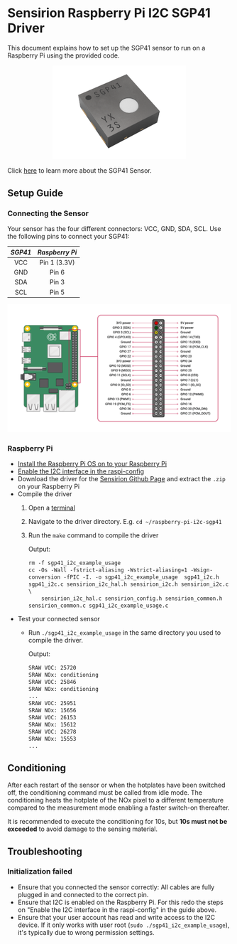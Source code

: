 # Sensirion Raspberry Pi I2C SGP41 Driver

This document explains how to set up the SGP41 sensor to run on a Raspberry Pi
using the provided code.

[<center><img src="images/SGP41.png" width="300px"></center>](https://www.sensirion.com/en/environmental-sensors/gas-sensors/sgp41)

Click [here](https://www.sensirion.com/en/environmental-sensors/gas-sensors/sgp41) to learn more about the SGP41 Sensor.


## Setup Guide

### Connecting the Sensor

Your sensor has the four different connectors: VCC, GND, SDA, SCL. Use
the following pins to connect your SGP41:

 *SGP41*  |    *Raspberry Pi*
 :------: | :------------------:
   VCC    |        Pin 1 (3.3V)
   GND    |        Pin 6
   SDA    |        Pin 3
   SCL    |        Pin 5

<center><img src="images/GPIO-Pinout-Diagram.png" width="900px"></center>

### Raspberry Pi

- [Install the Raspberry Pi OS on to your Raspberry Pi](https://projects.raspberrypi.org/en/projects/raspberry-pi-setting-up)
- [Enable the I2C interface in the raspi-config](https://www.raspberrypi.org/documentation/configuration/raspi-config.md)
- Download the driver for the [Sensirion Github Page](https://github.com/Sensirion/raspberry-pi-i2c-sgp41) and extract the `.zip` on your Raspberry Pi
- Compile the driver
    1. Open a [terminal](https://www.raspberrypi.org/documentation/usage/terminal/?)
    2. Navigate to the driver directory. E.g. `cd ~/raspberry-pi-i2c-sgp41`
    3. Run the `make` command to compile the driver

       Output:
       ```
       rm -f sgp41_i2c_example_usage
       cc -Os -Wall -fstrict-aliasing -Wstrict-aliasing=1 -Wsign-conversion -fPIC -I. -o sgp41_i2c_example_usage  sgp41_i2c.h sgp41_i2c.c sensirion_i2c_hal.h sensirion_i2c.h sensirion_i2c.c \
           sensirion_i2c_hal.c sensirion_config.h sensirion_common.h sensirion_common.c sgp41_i2c_example_usage.c
       ```
- Test your connected sensor
    - Run `./sgp41_i2c_example_usage` in the same directory you used to
      compile the driver.

      Output:
      ```
      SRAW VOC: 25720
      SRAW NOx: conditioning
      SRAW VOC: 25846
      SRAW NOx: conditioning
      ...
      SRAW VOC: 25951
      SRAW NOx: 15656
      SRAW VOC: 26153
      SRAW NOx: 15612
      SRAW VOC: 26278
      SRAW NOx: 15553
      ...
      ```

## Conditioning

After each restart of the sensor or when the hotplates have been switched off, the conditioning command must
be called from idle mode. The conditioning heats the hotplate of the NOx pixel to a different temperature compared
to the measurement mode enabling a faster switch-on thereafter.

It is recommended to execute the conditioning for 10s, but **10s must not be exceeded** to avoid damage to the sensing material.

## Troubleshooting

### Initialization failed

-   Ensure that you connected the sensor correctly: All cables are fully
    plugged in and connected to the correct pin.
-   Ensure that I2C is enabled on the Raspberry Pi. For this redo the steps on
    "Enable the I2C interface in the raspi-config" in the guide above.
-   Ensure that your user account has read and write access to the I2C device.
    If it only works with user root (`sudo ./sgp41_i2c_example_usage`), it's
    typically due to wrong permission settings.
